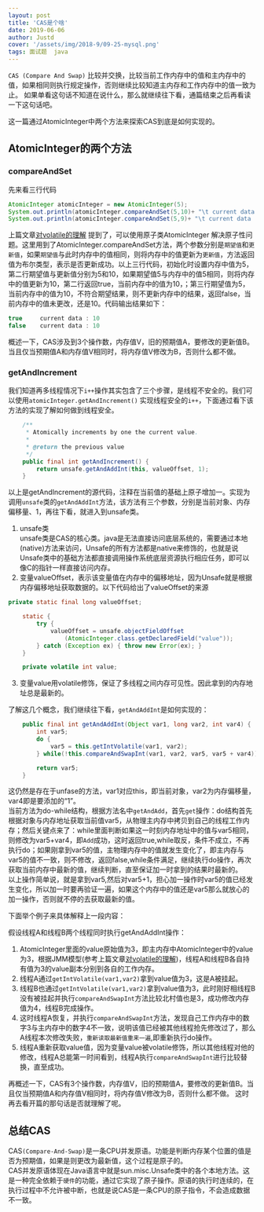 ```yaml
---
layout: post
title: 'CAS是个啥'
date: 2019-06-06
author: Justd
cover: '/assets/img/2018-9/09-25-mysql.png'
tags: 面试题  java
---
```

`CAS (Compare And Swap)`  比较并交换，比较当前工作内存中的值和主内存中的值，如果相同则执行规定操作，否则继续比较知道主内存和工作内存中的值一致为止。  如果单看这句话不知道在说什么，那么就继续往下看，通篇结束之后再看读一下这句话吧。  

这一篇通过AtomicInteger中两个方法来探索CAS到底是如何实现的。


## AtomicInteger的两个方法
### compareAndSet
先来看三行代码
``` java
AtomicInteger atomicInteger = new AtomicInteger(5);
System.out.println(atomicInteger.compareAndSet(5,10)+ "\t current data : " +atomicInteger.get());
System.out.println(atomicInteger.compareAndSet(5,9)+ "\t current data : " +atomicInteger.get()); 
```
上篇文章[对volatile的理解](https://yuge.ml/2019/06/03/Volatile1.html) 提到了，可以使用原子类AtomicInteger 解决原子性问题。这里用到了AtomicInteger.compareAndSet方法，两个参数分别是`期望值`和`更新值`，如果`期望值`与此时内存中的值相同，则将内存中的值更新为`更新值`，方法返回值为布尔类型，表示是否更新成功。以上三行代码，初始化时设置内存中值为5，第二行期望值与更新值分别为5和10，如果期望值5与内存中的值5相同，则将内存中的值更新为10，第二行返回true，当前内存中的值为10，；第三行期望值为5，当前内存中的值为10，不符合期望结果，则不更新内存中的结果，返回false，当前内存中的值未更改，还是10。代码输出结果如下：
```java
true	 current data : 10
false	 current data : 10
```
概述一下，CAS涉及到3个操作数，内存值V，旧的预期值A，要修改的更新值B。当且仅当预期值A和内存值V相同时，将内存值V修改为B，否则什么都不做。

### getAndIncrement
我们知道再多线程情况下`i++`操作其实包含了三个步骤，是线程不安全的。我们可以使用`atomicInteger.getAndIncrement()` 实现线程安全的`i++`，下面通过看下该方法的实现了解如何做到线程安全。   
```java
    /**
     * Atomically increments by one the current value.
     *
     * @return the previous value
     */
    public final int getAndIncrement() {
        return unsafe.getAndAddInt(this, valueOffset, 1);
    }
```

以上是getAndIncrement的源代码，注释在当前值的基础上原子增加一。实现为调用`unsafe`类的`getAndAddInt`方法，该方法有三个参数，分别是当前对象、内存偏移量、1，再往下看，就进入到unsafe类。   
1. unsafe类   
    unsafe类是CAS的核心类。java是无法直接访问底层系统的，需要通过本地(native)方法来访问，Unsafe的所有方法都是native来修饰的，也就是说Unsafe类中的基础方法都直接调用操作系统底层资源执行相应任务，即可以像C的指针一样直接访问内存。
2. 变量valueOffset，表示该变量值在内存中的偏移地址，因为Unsafe就是根据内存偏移地址获取数据的。以下代码给出了valueOffset的来源
```java
private static final long valueOffset;

    static {
        try {
            valueOffset = unsafe.objectFieldOffset
                (AtomicInteger.class.getDeclaredField("value"));
        } catch (Exception ex) { throw new Error(ex); }
    }

    private volatile int value;
```
3. 变量value用volatile修饰，保证了多线程之间内存可见性。因此拿到的内存地址总是最新的。    


了解这几个概念，我们继续往下看，`getAndAddInt`是如何实现的：   
```java
    public final int getAndAddInt(Object var1, long var2, int var4) {
        int var5;
        do {
            var5 = this.getIntVolatile(var1, var2);
        } while(!this.compareAndSwapInt(var1, var2, var5, var5 + var4));

        return var5;
    }
```
这仍然是存在于unfase的方法，var1对应this，即当前对象，var2为内存偏移量，var4即是要添加的“1”。   
当前方法为do-while结构，根据方法名中`getAndAdd`，首先`get`操作：do结构首先根据对象与内存地址获取当前值var5，从物理主内存中拷贝到自己的线程工作内存；然后关键点来了：while里面判断如果这一时刻内存地址中的值与var5相同，则修改为var5+var4，即`Add`成功，这时返回true,while取反，条件不成立，不再执行do；如果刚拿到var5的值，主物理内存中的值就发生变化了，即主内存与var5的值不一致，则不修改，返回false,while条件满足，继续执行do操作，再次获取当前内存中最新的值，继续判断，直至保证加一时拿到的结果时最新的。   
以上操作简单说，就是拿到var5,然后对var5+1，担心加一操作时var5的值已经发生变化，所以加一时要再验证一遍，如果这个内存中的值还是var5那么就放心的加一操作，否则就不停的去获取最新的值。

下面举个例子来具体解释上一段内容：   

假设线程A和线程B两个线程同时执行getAndAddInt操作：   
1. AtomicInteger里面的value原始值为3，即主内存中AtomicInteger中的value为3，根据JMM模型(参考上篇文章[对volatile的理解](https://yuge.ml/2019/06/03/Volatile1.html))，线程A和线程B各自持有值为3的value副本分别到各自的工作内存。
2. 线程A通过`getIntVolatile(var1,var2)`拿到value值为3，这是A被挂起。
3. 线程B也通过`getIntVolatile(var1,var2)`拿到value值为3，此时刚好相线程B没有被挂起并执行`compareAndSwapInt`方法比较北村值也是3，成功修改内存值为4，线程B完成操作。
4. 这时线程A恢复，并执行`compareAndSwapInt`方法，发现自己工作内存中的数字3与主内存中的数字4不一致，说明该值已经被其他线程抢先修改过了，那么A线程本次修改失败，`重新读取最新值重来一遍`,即重新执行do操作。
5. 线程A重新获取value值，因为变量value被volatile修饰，所以其他线程对他的修改，线程A总能第一时间看到，线程A执行`compareAndSwapInt`进行比较替换，直至成功。 

再概述一下，CAS有3个操作数，内存值V，旧的预期值A，要修改的更新值B。当且仅当预期值A和内存值V相同时，将内存值V修改为B，否则什么都不做。
这时再去看开篇的那句话是否就理解了呢。


## 总结CAS
CAS`(Compare-And-Swap)`是一条CPU并发原语。功能是判断内存某个位置的值是否为预期值，如果是则更改为最新值，这个过程是原子的。    
CAS并发原语体现在Java语言中就是sun.misc.Unsafe类中的各个本地方法。这是一种完全依赖于`硬件`的功能，通过它实现了原子操作。原语的执行时连续的，在执行过程中不允许被中断，也就是说CAS是一条CPU的原子指令，不会造成数据不一致。   




